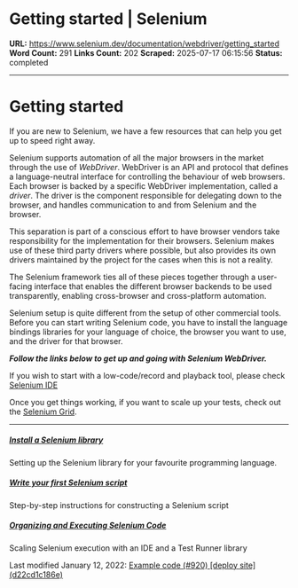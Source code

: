 # Getting started | Selenium

**URL:** https://www.selenium.dev/documentation/webdriver/getting_started
**Word Count:** 291
**Links Count:** 202
**Scraped:** 2025-07-17 06:15:56
**Status:** completed

---

# Getting started

If you are new to Selenium, we have a few resources that can help you get up to speed right away.

Selenium supports automation of all the major browsers in the market through the use of _WebDriver_. WebDriver is an API and protocol that defines a language-neutral interface for controlling the behaviour of web browsers. Each browser is backed by a specific WebDriver implementation, called a _driver_. The driver is the component responsible for delegating down to the browser, and handles communication to and from Selenium and the browser.

This separation is part of a conscious effort to have browser vendors take responsibility for the implementation for their browsers. Selenium makes use of these third party drivers where possible, but also provides its own drivers maintained by the project for the cases when this is not a reality.

The Selenium framework ties all of these pieces together through a user-facing interface that enables the different browser backends to be used transparently, enabling cross-browser and cross-platform automation.

Selenium setup is quite different from the setup of other commercial tools. Before you can start writing Selenium code, you have to install the language bindings libraries for your language of choice, the browser you want to use, and the driver for that browser.

_**Follow the links below to get up and going with Selenium WebDriver.**_

If you wish to start with a low-code/record and playback tool, please check [Selenium IDE](https://selenium.dev/selenium-ide)

Once you get things working, if you want to scale up your tests, check out the [Selenium Grid](https://www.selenium.dev/documentation/grid/).

* * *

##### [Install a Selenium library](https://www.selenium.dev/documentation/webdriver/getting_started/install_library/)

Setting up the Selenium library for your favourite programming language.

##### [Write your first Selenium script](https://www.selenium.dev/documentation/webdriver/getting_started/first_script/)

Step-by-step instructions for constructing a Selenium script

##### [Organizing and Executing Selenium Code](https://www.selenium.dev/documentation/webdriver/getting_started/using_selenium/)

Scaling Selenium execution with an IDE and a Test Runner library

Last modified January 12, 2022: [Example code \(\#920\) \[deploy site\] \(d22cd1c186e\)](https://github.com/SeleniumHQ/seleniumhq.github.io/commit/d22cd1c186e65418f289ba81455a2e1b7d4d12ab)